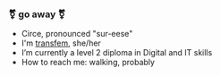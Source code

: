 ### ⚧ **go away** ⚧
- Circe, pronounced "sur-eese"
- I'm [transfem](https://nonbinary.wiki/wiki/Transfeminine), she/her
- I’m currently a level 2 diploma in Digital and IT skills
- How to reach me: walking, probably
